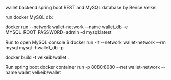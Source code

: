 wallet backend spring boot REST and MySQL database by Bence Velkei

run docker MySQL db:

docker run --network wallet-network --name wallet_db -e MYSQL_ROOT_PASSWORD=admin -d mysql:latest

Run to open MySQL console
$ docker run -it --network wallet-network --rm mysql mysql -hwallet_db -p



docker build -t velkeib/wallet .

Run spring boot
docker container run -p 8080:8080 --net wallet-network --name wallet velkeib/wallet
